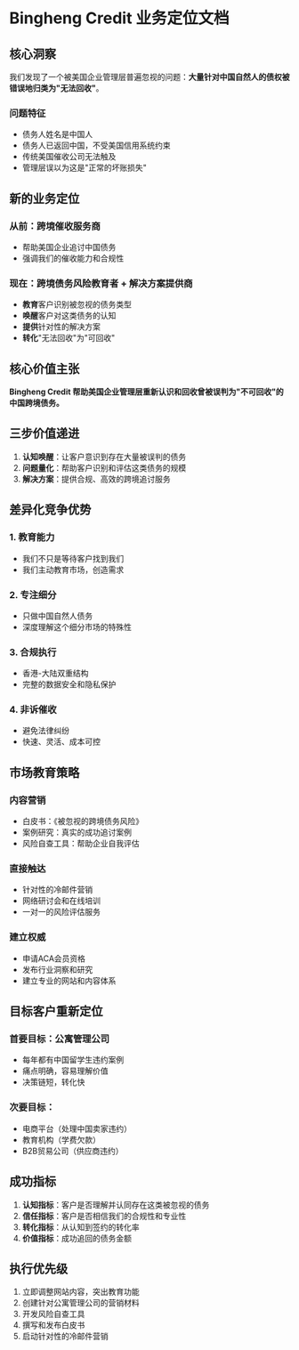 # Bingheng Credit 业务定位文档

## 核心洞察

我们发现了一个被美国企业管理层普遍忽视的问题：**大量针对中国自然人的债权被错误地归类为"无法回收"**。

### 问题特征
- 债务人姓名是中国人
- 债务人已返回中国，不受美国信用系统约束
- 传统美国催收公司无法触及
- 管理层误以为这是"正常的坏账损失"

## 新的业务定位

### 从前：跨境催收服务商
- 帮助美国企业追讨中国债务
- 强调我们的催收能力和合规性

### 现在：跨境债务风险教育者 + 解决方案提供商
- **教育**客户识别被忽视的债务类型
- **唤醒**客户对这类债务的认知
- **提供**针对性的解决方案
- **转化**"无法回收"为"可回收"

## 核心价值主张

**Bingheng Credit 帮助美国企业管理层重新认识和回收曾被误判为"不可回收"的中国跨境债务。**

## 三步价值递进

1. **认知唤醒**：让客户意识到存在大量被误判的债务
2. **问题量化**：帮助客户识别和评估这类债务的规模
3. **解决方案**：提供合规、高效的跨境追讨服务

## 差异化竞争优势

### 1. 教育能力
- 我们不只是等待客户找到我们
- 我们主动教育市场，创造需求

### 2. 专注细分
- 只做中国自然人债务
- 深度理解这个细分市场的特殊性

### 3. 合规执行
- 香港-大陆双重结构
- 完整的数据安全和隐私保护

### 4. 非诉催收
- 避免法律纠纷
- 快速、灵活、成本可控

## 市场教育策略

### 内容营销
- 白皮书：《被忽视的跨境债务风险》
- 案例研究：真实的成功追讨案例
- 风险自查工具：帮助企业自我评估

### 直接触达
- 针对性的冷邮件营销
- 网络研讨会和在线培训
- 一对一的风险评估服务

### 建立权威
- 申请ACA会员资格
- 发布行业洞察和研究
- 建立专业的网站和内容体系

## 目标客户重新定位

### 首要目标：公寓管理公司
- 每年都有中国留学生违约案例
- 痛点明确，容易理解价值
- 决策链短，转化快

### 次要目标：
- 电商平台（处理中国卖家违约）
- 教育机构（学费欠款）
- B2B贸易公司（供应商违约）

## 成功指标

1. **认知指标**：客户是否理解并认同存在这类被忽视的债务
2. **信任指标**：客户是否相信我们的合规性和专业性
3. **转化指标**：从认知到签约的转化率
4. **价值指标**：成功追回的债务金额

## 执行优先级

1. 立即调整网站内容，突出教育功能
2. 创建针对公寓管理公司的营销材料
3. 开发风险自查工具
4. 撰写和发布白皮书
5. 启动针对性的冷邮件营销
